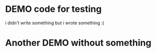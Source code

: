 # DEMO code for testing
i didn't write something but i wrote something :(

# Another DEMO without something
